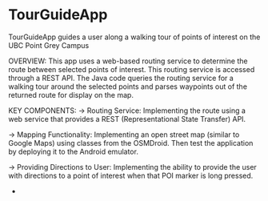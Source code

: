 TourGuideApp
============

TourGuideApp guides a user along a walking tour of points of interest on the UBC Point Grey Campus

OVERVIEW:
This app uses a web-based routing service to determine the route between selected points of interest. This routing service is accessed through a REST API. The Java code queries the routing service for a walking tour around the selected points and parses waypoints out of the returned route for display on the map.

KEY COMPONENTS:
-> Routing Service: Implementing the route using a web service that provides a REST (Representational State Transfer) API.

-> Mapping Functionality: Implementing an open street map (similar to Google Maps) using classes from the OSMDroid. Then test the application by deploying it to the Android emulator.

-> Providing Directions to User: Implementing the ability to provide the user with directions to a point of interest when that POI marker is long pressed.

-
